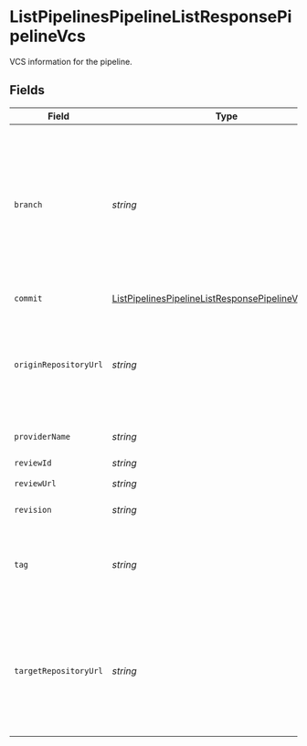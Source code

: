 # ListPipelinesPipelineListResponsePipelineVcs

VCS information for the pipeline.


## Fields

| Field                                                                                                                                                                                                                                                                                        | Type                                                                                                                                                                                                                                                                                         | Required                                                                                                                                                                                                                                                                                     | Description                                                                                                                                                                                                                                                                                  | Example                                                                                                                                                                                                                                                                                      |
| -------------------------------------------------------------------------------------------------------------------------------------------------------------------------------------------------------------------------------------------------------------------------------------------- | -------------------------------------------------------------------------------------------------------------------------------------------------------------------------------------------------------------------------------------------------------------------------------------------- | -------------------------------------------------------------------------------------------------------------------------------------------------------------------------------------------------------------------------------------------------------------------------------------------- | -------------------------------------------------------------------------------------------------------------------------------------------------------------------------------------------------------------------------------------------------------------------------------------------- | -------------------------------------------------------------------------------------------------------------------------------------------------------------------------------------------------------------------------------------------------------------------------------------------- |
| `branch`                                                                                                                                                                                                                                                                                     | *string*                                                                                                                                                                                                                                                                                     | :heavy_minus_sign:                                                                                                                                                                                                                                                                           | The branch where the pipeline ran. The HEAD commit on this branch was used for the pipeline. Note that `branch` and `tag` are mutually exclusive. To trigger a pipeline for a PR by number use `pull/<number>/head` for the PR ref or `pull/<number>/merge` for the merge ref (GitHub only). | feature/design-new-api                                                                                                                                                                                                                                                                       |
| `commit`                                                                                                                                                                                                                                                                                     | [ListPipelinesPipelineListResponsePipelineVcsCommit](../../models/operations/listpipelinespipelinelistresponsepipelinevcscommit.md)                                                                                                                                                          | :heavy_minus_sign:                                                                                                                                                                                                                                                                           | The latest commit in the pipeline.                                                                                                                                                                                                                                                           |                                                                                                                                                                                                                                                                                              |
| `originRepositoryUrl`                                                                                                                                                                                                                                                                        | *string*                                                                                                                                                                                                                                                                                     | :heavy_check_mark:                                                                                                                                                                                                                                                                           | URL for the repository where the trigger originated. For fork-PR pipelines, this is the URL to the fork. For other pipelines the `origin_` and `target_repository_url`s will be the same.                                                                                                    | https://github.com/CircleCI-Public/api-preview-docs                                                                                                                                                                                                                                          |
| `providerName`                                                                                                                                                                                                                                                                               | *string*                                                                                                                                                                                                                                                                                     | :heavy_check_mark:                                                                                                                                                                                                                                                                           | Name of the VCS provider (e.g. GitHub, Bitbucket).                                                                                                                                                                                                                                           | GitHub                                                                                                                                                                                                                                                                                       |
| `reviewId`                                                                                                                                                                                                                                                                                   | *string*                                                                                                                                                                                                                                                                                     | :heavy_minus_sign:                                                                                                                                                                                                                                                                           | The code review id.                                                                                                                                                                                                                                                                          | 123                                                                                                                                                                                                                                                                                          |
| `reviewUrl`                                                                                                                                                                                                                                                                                  | *string*                                                                                                                                                                                                                                                                                     | :heavy_minus_sign:                                                                                                                                                                                                                                                                           | The code review URL.                                                                                                                                                                                                                                                                         | https://github.com/CircleCI-Public/api-preview-docs/pull/123                                                                                                                                                                                                                                 |
| `revision`                                                                                                                                                                                                                                                                                   | *string*                                                                                                                                                                                                                                                                                     | :heavy_check_mark:                                                                                                                                                                                                                                                                           | The code revision the pipeline ran.                                                                                                                                                                                                                                                          | f454a02b5d10fcccfd7d9dd7608a76d6493a98b4                                                                                                                                                                                                                                                     |
| `tag`                                                                                                                                                                                                                                                                                        | *string*                                                                                                                                                                                                                                                                                     | :heavy_minus_sign:                                                                                                                                                                                                                                                                           | The tag used by the pipeline. The commit that this tag points to was used for the pipeline. Note that `branch` and `tag` are mutually exclusive.                                                                                                                                             | v3.1.4159                                                                                                                                                                                                                                                                                    |
| `targetRepositoryUrl`                                                                                                                                                                                                                                                                        | *string*                                                                                                                                                                                                                                                                                     | :heavy_check_mark:                                                                                                                                                                                                                                                                           | URL for the repository the trigger targets (i.e. the repository where the PR will be merged). For fork-PR pipelines, this is the URL to the parent repo. For other pipelines, the `origin_` and `target_repository_url`s will be the same.                                                   | https://github.com/CircleCI-Public/api-preview-docs                                                                                                                                                                                                                                          |